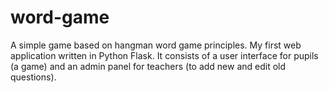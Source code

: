 # word-game
A simple game based on hangman word game principles.
My first web application written in Python Flask.
It consists of a user interface for pupils (a game) and an admin panel for teachers (to add new and edit old questions).


